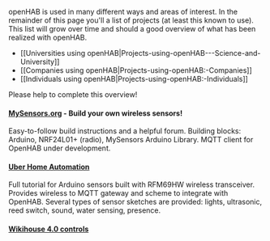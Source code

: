 openHAB is used in many different ways and areas of interest. In the remainder of this page you'll a list of projects (at least this known to use). This list will grow over time and should a good overview of what has been realized with openHAB.

* [[Universities using openHAB|Projects-using-openHAB---Science-and-University]]
* [[Companies using openHAB|Projects-using-openHAB:-Companies]]
* [[Individuals using openHAB|Projects-using-openHAB:-Individuals]]

Please help to complete this overview!


#### [MySensors.org](http://www.mysensors.org) - Build your own wireless sensors!

Easy-to-follow build instructions and a helpful forum. Building blocks: Arduino, NRF24L01+ (radio), MySensors Arduino Library. MQTT client for OpenHAB under development. 

#### [Uber Home Automation](http://www.instructables.com/id/Uber-Home-Automation)
Full tutorial for Arduino sensors built with RFM69HW wireless transceiver.  Provides wireless to MQTT gateway and scheme to integrate with OpenHAB.  Several types of sensor sketches are provided:  lights, ultrasonic, reed switch, sound, water sensing, presence.

#### [Wikihouse 4.0 controls](https://github.com/00/wikihouse-controls)